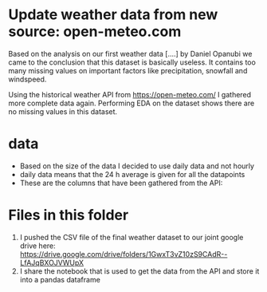 # Update weather data from new source: open-meteo.com 

Based on the analysis on our first weather data [....] by Daniel Opanubi we came to the conclusion that this dataset is basically useless. It contains too many missing values on important factors like precipitation, snowfall and windspeed. 

Using the historical weather API from https://open-meteo.com/ I gathered more complete data again. Performing EDA on the dataset shows there are no missing values in this dataset. 

# data
- Based on the size of the data I decided to use daily data and not hourly
- daily data means that the 24 h average is given for all the datapoints
- These are the columns that have been gathered from the API: 


# Files in this folder
1. I pushed the CSV file of the final weather dataset to our joint google drive here: https://drive.google.com/drive/folders/1GwxT3vZ10zS9CAdR--LfAJqBXOJVWUpX
2. I share the notebook that is used to get the data from the API and store it into a pandas dataframe 
